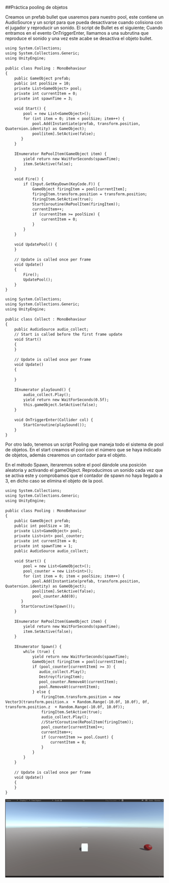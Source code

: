 ##Práctica pooling de objetos

Creamos un prefab bullet que usaremos para nuestro pool, este contiene un AudioSource y un script para que pueda desactivarse cuando colisiona con el jugador y reproducir un sonido.
El script de Bullet es el siguiente; Cuando entramos en el evento OnTriggerEnter, llamamos a una subrutina que reproduce el sonido y una vez este acabe se desactiva el objeto bullet.
```
using System.Collections;
using System.Collections.Generic;
using UnityEngine;

public class Pooling : MonoBehaviour
{
    public GameObject prefab;
    public int poolSize = 10;
    private List<GameObject> pool;
    private int currentItem = 0;
    private int spawnTime = 3;

    void Start() {
        pool = new List<GameObject>();
        for (int item = 0; item < poolSize; item++) {
            pool.Add(Instantiate(prefab, transform.position, Quaternion.identity) as GameObject);
            pool[item].SetActive(false);
       }
    }

    IEnumerator RePoolItem(GameObject item) {
        yield return new WaitForSeconds(spawnTime);
        item.SetActive(false);
    }

    void Fire() {
        if (Input.GetKeyDown(KeyCode.F)) {
            GameObject firingItem = pool[currentItem];
            firingItem.transform.position = transform.position; 
            firingItem.SetActive(true);
            StartCoroutine(RePoolItem(firingItem));
            currentItem++;
            if (currentItem >= poolSize) {
                currentItem = 0;
            }
        }
    }

    void UpdatePool() {
    }

    // Update is called once per frame
    void Update()
    {
        Fire();
        UpdatePool();
    }
}
```
```
using System.Collections;
using System.Collections.Generic;
using UnityEngine;

public class Collect : MonoBehaviour
{
    public AudioSource audio_collect;
    // Start is called before the first frame update
    void Start()
    {
    }

    // Update is called once per frame
    void Update()
    {
        
    }

    IEnumerator playSound() {
        audio_collect.Play();
        yield return new WaitForSeconds(0.5f);
        this.gameObject.SetActive(false);
    }

    void OnTriggerEnter(Collider col) {
        StartCoroutine(playSound());
    }
}
```
Por otro lado, tenemos un script Pooling que maneja todo el sistema de pool de objetos. En el start creamos el pool con el número que se haya indicado de objetos, además crearemos un contador para el objeto.

En el método Spawn, iteraremos sobre el pool dándole una posición aleatoria y activando el gameObject. Reproducimos un sonido cada vez que se activa este y comprobamos que el contador de spawn no haya llegado a 3, en dicho caso se elimina el objeto de la pool.
```
using System.Collections;
using System.Collections.Generic;
using UnityEngine;

public class Pooling : MonoBehaviour
{
    public GameObject prefab;
    public int poolSize = 10;
    private List<GameObject> pool;
    private List<int> pool_counter;
    private int currentItem = 0;
    private int spawnTime = 1;
    public AudioSource audio_collect;

    void Start() {
        pool = new List<GameObject>();
        pool_counter = new List<int>();
        for (int item = 0; item < poolSize; item++) {
            pool.Add(Instantiate(prefab, transform.position, Quaternion.identity) as GameObject);
            pool[item].SetActive(false);
            pool_counter.Add(0);
       }
       StartCoroutine(Spawn());
    }

    IEnumerator RePoolItem(GameObject item) {
        yield return new WaitForSeconds(spawnTime);
        item.SetActive(false);
    }

    IEnumerator Spawn() {
        while (true) {
            yield return new WaitForSeconds(spawnTime);
            GameObject firingItem = pool[currentItem];
            if (pool_counter[currentItem] >= 3) {
               audio_collect.Play();
               Destroy(firingItem);
               pool_counter.RemoveAt(currentItem);
               pool.RemoveAt(currentItem); 
            } else {
                firingItem.transform.position = new Vector3(transform.position.x  + Random.Range(-10.0f, 10.0f), 0f, transform.position.z  + Random.Range(-10.0f, 10.0f)); 
                firingItem.SetActive(true);
                audio_collect.Play();
                //StartCoroutine(RePoolItem(firingItem));
                pool_counter[currentItem]++;
                currentItem++;
                if (currentItem >= pool.Count) {
                    currentItem = 0;
                }
            }
        }
    }

    // Update is called once per frame
    void Update()
    {
    }
}
```
![alt-text](https://github.com/alu0101030531/FDV_Practicas/blob/main/FDV_Prac8/Readme_Images/3.gif "1")
